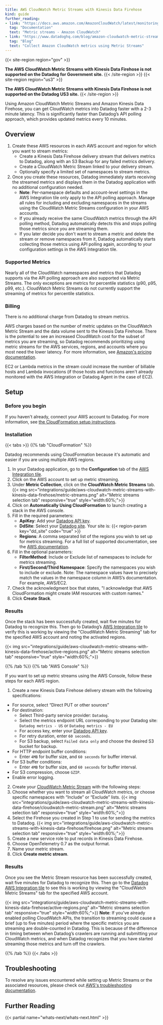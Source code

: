 ```yaml
---
title: AWS CloudWatch Metric Streams with Kinesis Data Firehose
kind: guide
further_reading:
- link: "https://docs.aws.amazon.com/AmazonCloudWatch/latest/monitoring/CloudWatch-Metric-Streams.html"
  tag: "Documentation"
  text: "Metric streams - Amazon CloudWatch"
- link: "https://www.datadoghq.com/blog/amazon-cloudwatch-metric-streams-datadog/"
  tag: "Blog"
  text: "Collect Amazon CloudWatch metrics using Metric Streams"
---
```

{{< site-region region="gov" >}}

**The AWS CloudWatch Metric Streams with Kinesis Data Firehose is not supported on the Datadog for Government site.**
{{< /site-region >}}
{{< site-region region="us3" >}}

**The AWS CloudWatch Metric Streams with Kinesis Data Firehose is not supported on the Datadog US3 site.**
{{< /site-region >}}
 
Using Amazon CloudWatch Metric Streams and Amazon Kinesis Data Firehose, you can get CloudWatch metrics into Datadog faster with a 2-3 minute latency. This is significantly faster than Datadog’s API polling approach, which provides updated metrics every 10 minutes.
## Overview
 
1. Create these AWS resources in each AWS account and region for which you want to stream metrics:
   - Create a Kinesis Data Firehose delivery stream that delivers metrics to Datadog, along with an S3 Backup for any failed metrics delivery.
   - Create a CloudWatch Metric Stream linked to your delivery stream.
   - Optionally specify a limited set of namespaces to stream metrics.
2. Once you create these resources, Datadog immediately starts receiving the streamed metrics and displays them in the Datadog application with no additional configuration needed.
   - **Note**: Per-namespace defaults and account-level settings in the AWS Integration tile only apply to the API polling approach. Manage all rules for including and excluding namespaces in the streams using the CloudWatch Metric Streams configuration in your AWS accounts.
   - If you already receive the same CloudWatch metrics through the API polling method, Datadog automatically detects this and stops polling those metrics since you are streaming them.
   - If you later decide you don't want to stream a metric and delete the stream or remove namespaces from it, Datadog automatically starts collecting those metrics using API polling again, according to your configuration settings in the AWS Integration tile.
 
### Supported Metrics
Nearly all of the CloudWatch namespaces and metrics that Datadog supports via the API polling approach are also supported via Metric Streams. The only exceptions are metrics for percentile statistics (p90, p95, p99, etc.). CloudWatch Metric Streams do not currently support the streaming of metrics for percentile statistics.

### Billing
 
There is no additional charge from Datadog to stream metrics.
 
AWS charges based on the number of metric updates on the CloudWatch Metric Stream and the data volume sent to the Kinesis Data Firehose. There is the potential to see an increased CloudWatch cost for the subset of metrics you are streaming, so Datadog recommends prioritizing using metric streams for the AWS services, regions, and accounts where you most need the lower latency. For more information, see [Amazon's pricing documentation][1].
 
EC2 or Lambda metrics in the stream could increase the number of billable hosts and Lambda invocations (if those hosts and functions aren't already monitored with the AWS Integration or Datadog Agent in the case of EC2).
 
## Setup
 
### Before you begin
 
If you haven't already, connect your AWS account to Datadog. For more information, see [the CloudFormation setup instructions][2].
 
### Installation
 
{{< tabs >}}
{{% tab "CloudFormation" %}}
 
Datadog recommends using CloudFormation because it's automatic and easier if you are using multiple AWS regions.
 
1. In your Datadog application, go to the **Configuration** tab of the [AWS Integration tile][1].
2. Click on the AWS account to set up metric streaming.
3. Under **Metric Collection**, click on the **CloudWatch Metric Streams** tab.
 {{< img src="integrations/guide/aws-cloudwatch-metric-streams-with-kinesis-data-firehose/metric-streams.png" alt="Metric streams selection tab" responsive="true" style="width:60%;">}}
4. Click on **Automatically Using CloudFormation** to launch creating a stack in the AWS console.
5. Fill in the required parameters:
   - **ApiKey**: Add your [Datadog API key][2].
   - **DdSite**: Select your [Datadog site][3]. Your site is: {{< region-param key="dd_site" code="true" >}}
   - **Regions**: A comma separated list of the regions you wish to set up for metrics streaming. For a full list of supported documentation, see the [AWS documentation][4].
6. Fill in the optional parameters:
   - **FilterMethod**: Include or Exclude list of namespaces to include for metrics streaming.
   - **First/Second/Third Namespace**: Specify the namespaces you wish to include or exclude. Note: The namespace values have to precisely match the values in the namespace column in AWS’s documentation. For example, AWS/EC2.
7. Check the acknowledgment box that states, "I acknowledge that AWS CloudFormation might create IAM resources with custom names."
8. Click **Create Stack**.
 
### Results
 
Once the stack has been successfully created, wait five minutes for Datadog to recognize this. Then go to Datadog’s [AWS Integration tile][1] to verify this is working by viewing the "CloudWatch Metric Streaming" tab for the specified AWS account and noting the activated regions.
 
{{< img src="integrations/guide/aws-cloudwatch-metric-streams-with-kinesis-data-firehose/active-regions.png" alt="Metric streams selection tab" responsive="true" style="width:60%;">}}
 
 
[1]: https://app.datadoghq.com/account/settings#integrations/amazon-web-services
[2]: https://app.datadoghq.com/account/settings#api
[3]: /getting_started/site/
[4]: https://docs.aws.amazon.com/AmazonCloudWatch/latest/monitoring/CloudWatch-Metric-Streams.html
{{% /tab %}}
{{% tab "AWS Console" %}}
 
If you want to set up metric streams using the AWS Console, follow these steps for each AWS region.
 
1. Create a new Kinesis Data Firehose delivery stream with the following specifications:
 - For source, select “Direct PUT or other sources”
- For destination:
  - Select Third-party service provider: `Datadog`.
  - Select the metrics endpoint URL corresponding to your Datadog site: `Datadog metrics - US` or `Datadog metrics - EU`
  - For access key, enter your [Datadog API key][1].
   - For retry duration, enter `60 seconds`.
   - For S3 backup, select `Failed data only` and choose the desired S3 bucket for backup.
 - For HTTP endpoint buffer conditions:
   - Enter `4MB` for buffer size, and `60 seconds` for buffer interval.
 - For S3 buffer conditions:
   - Enter `4MB` for buffer size, and `60 seconds` for buffer interval.
 - For S3 compression, choose `GZIP`.
 - Enable error logging.
2. Create your [CloudWatch Metric Stream][2] with the following steps:
 1. Choose whether you want to stream all CloudWatch metrics, or choose specific namespaces with “Include” or “Exclude” lists.
   {{< img src="integrations/guide/aws-cloudwatch-metric-streams-with-kinesis-data-firehose/cloudwatch-metric-stream.png" alt="Metric streams selection tab" responsive="true" style="width:60%;">}}
 2. Select the Firehose you created in Step 1 to use for sending the metrics to Datadog.
   {{< img src="integrations/guide/aws-cloudwatch-metric-streams-with-kinesis-data-firehose/firehose.png" alt="Metric streams selection tab" responsive="true" style="width:60%;">}}
 3. Create a new service role to put records in Kinesis Data Firehose.
 4. Choose OpenTelemetry 0.7 as the output format.
 5. Name your metric stream.
 6. Click **Create metric stream**.
 
### Results
 
Once you see the Metric Stream resource has been successfully created, wait five minutes for Datadog to recognize this. Then go to the [Datadog AWS Integration tile][3] to see this is working by viewing the "CloudWatch Metric Streams" tab for the specified AWS account.
 
{{< img src="integrations/guide/aws-cloudwatch-metric-streams-with-kinesis-data-firehose/active-regions.png" alt="Metric streams selection tab" responsive="true" style="width:60%;">}}
**Note**: If you've already enabled polling CloudWatch APIs, the transition to streaming could cause a brief (up to five minutes) period where the specific metrics you are streaming are double-counted in Datadog. This is because of the difference in timing between when Datadog’s crawlers are running and submitting your CloudWatch metrics, and when Datadog recognizes that you have started streaming those metrics and turn off the crawlers.
 
 
[1]: https://app.datadoghq.com/account/settings#api
[2]: https://console.aws.amazon.com/cloudwatch/home?region=us-east-1#metric-streams:streams/create
[3]: https://app.datadoghq.com/account/settings#integrations/amazon-web-services
{{% /tab %}}
{{< /tabs >}}

## Troubleshooting
To resolve any issues encountered while setting up Metric Streams or the associated resources, please check out [AWS's troubleshooting documentation][3].

## Further Reading
 {{< partial name="whats-next/whats-next.html" >}}
 
[1]: https://aws.amazon.com/cloudwatch/pricing/
[2]: https://docs.datadoghq.com/integrations/amazon_web_services/?tab=roledelegation#setup
[3]: https://docs.aws.amazon.com/AmazonCloudWatch/latest/monitoring/CloudWatch-metric-streams-troubleshoot.html
